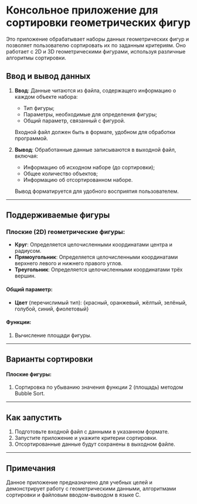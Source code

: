 # Консольное приложение для сортировки геометрических фигур

Это приложение обрабатывает наборы данных геометрических фигур и позволяет пользователю сортировать их по заданным критериям. Оно работает с 2D и 3D геометрическими фигурами, используя различные алгоритмы сортировки.

## Ввод и вывод данных

1. **Ввод**: Данные читаются из файла, содержащего информацию о каждом объекте набора:
   - Тип фигуры;
   - Параметры, необходимые для определения фигуры;
   - Общий параметр, связанный с фигурой.

   Входной файл должен быть в формате, удобном для обработки программой.

2. **Вывод**: Обработанные данные записываются в выходной файл, включая:
   - Информацию об исходном наборе (до сортировки);
   - Общее количество объектов;
   - Информацию об отсортированном наборе.

   Вывод форматируется для удобного восприятия пользователем.

---

## Поддерживаемые фигуры

### Плоские (2D) геометрические фигуры:

- **Круг**: Определяется целочисленными координатами центра и радиусом.
- **Прямоугольник**: Определяется целочисленными координатами верхнего левого и нижнего правого углов.
- **Треугольник**: Определяется целочисленными координатами трёх вершин.

#### Общий параметр:
- **Цвет** (перечислимый тип): {красный, оранжевый, жёлтый, зелёный, голубой, синий, фиолетовый}

#### Функции:
 1. Вычисление площади фигуры.
   
---

## Варианты сортировки


#### Плоские фигуры:

1. Сортировка по убыванию значения функции 2 (площадь) методом Bubble Sort.


---

## Как запустить
1. Подготовьте входной файл с данными в указанном формате.
2. Запустите приложение и укажите критерии сортировки.
3. Отсортированные данные будут сохранены в выходном файле.

---

## Примечания
Данное приложение предназначено для учебных целей и демонстрирует работу с геометрическими данными, алгоритмами сортировки и файловым вводом-выводом в языке C.
